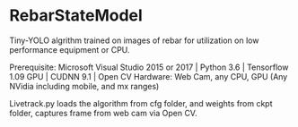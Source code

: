 # RebarStateModel
Tiny-YOLO algrithm trained on images of rebar for utilization on low performance equipment or CPU.

Prerequisite: Microsoft Visual Studio 2015 or 2017 | Python 3.6 | Tensorflow 1.09 GPU | CUDNN 9.1 | Open CV 
Hardware: Web Cam, any CPU, GPU (Any NVidia including mobile, and mx ranges)

Livetrack.py loads the algorithm from cfg folder, and weights from ckpt folder, captures frame from web cam via Open CV.

